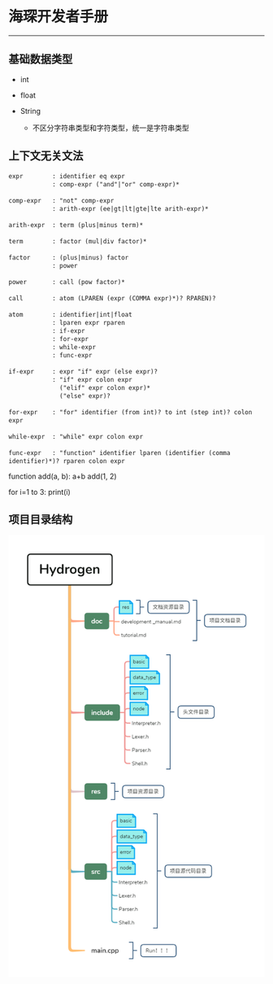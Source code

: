 # 海琛开发者手册

---

## 基础数据类型

- int
- float

- String
  - 不区分字符串类型和字符类型，统一是字符串类型

## 上下文无关文法

```CFG
expr        : identifier eq expr
            : comp-expr ("and"|"or" comp-expr)*

comp-expr   : "not" comp-expr
            : arith-expr (ee|gt|lt|gte|lte arith-expr)*

arith-expr  : term (plus|minus term)* 

term        : factor (mul|div factor)*

factor      : (plus|minus) factor
            : power

power       : call (pow factor)*

call        : atom (LPAREN (expr (COMMA expr)*)? RPAREN)?

atom        : identifier|int|float
            : lparen expr rparen
            : if-expr
            : for-expr
            : while-expr
            : func-expr

if-expr     : expr "if" expr (else expr)?
            : "if" expr colon expr 
              ("elif" expr colon expr)*
              ("else" expr)?

for-expr    : "for" identifier (from int)? to int (step int)? colon expr

while-expr  : "while" expr colon expr

func-expr   : "function" identifier lparen (identifier (comma identifier)*)? rparen colon expr
```

function add(a, b): a+b
add(1, 2)

for i=1 to 3: print(i)

## 项目目录结构

![Hydrogen项目目录结构](res/Hydrogen项目目录结构.png)
